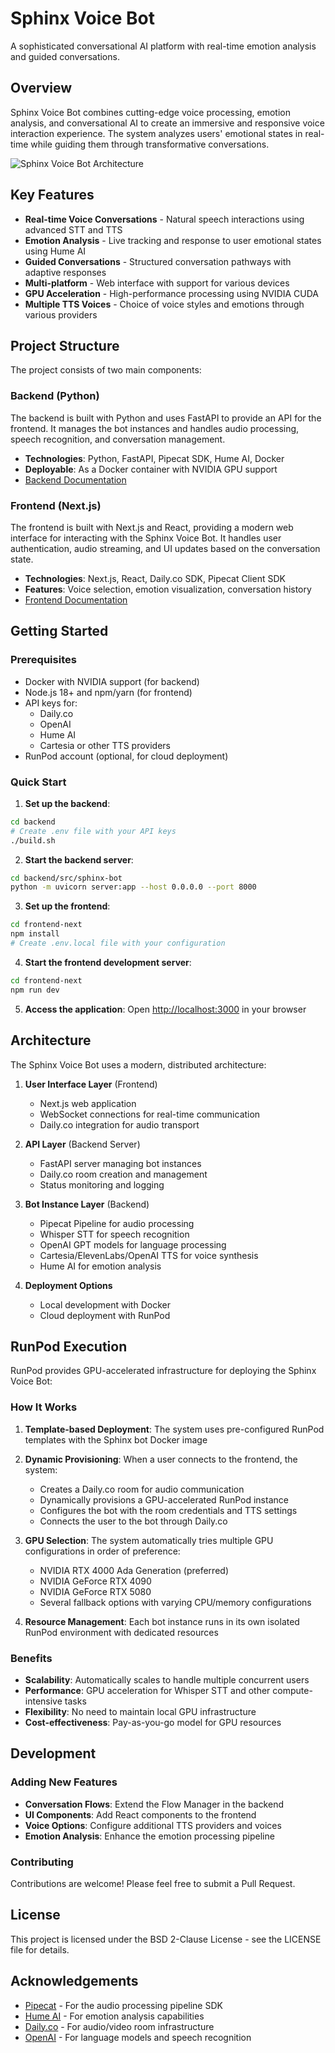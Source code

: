# Sphinx Voice Bot

A sophisticated conversational AI platform with real-time emotion analysis and guided conversations.

## Overview

Sphinx Voice Bot combines cutting-edge voice processing, emotion analysis, and conversational AI to create an immersive and responsive voice interaction experience. The system analyzes users' emotional states in real-time while guiding them through transformative conversations.

![Sphinx Voice Bot Architecture](https://placeholder-for-architecture-diagram.com)

## Key Features

- **Real-time Voice Conversations** - Natural speech interactions using advanced STT and TTS
- **Emotion Analysis** - Live tracking and response to user emotional states using Hume AI
- **Guided Conversations** - Structured conversation pathways with adaptive responses
- **Multi-platform** - Web interface with support for various devices
- **GPU Acceleration** - High-performance processing using NVIDIA CUDA
- **Multiple TTS Voices** - Choice of voice styles and emotions through various providers

## Project Structure

The project consists of two main components:

### Backend (Python)

The backend is built with Python and uses FastAPI to provide an API for the frontend. It manages the bot instances and handles audio processing, speech recognition, and conversation management.

- **Technologies**: Python, FastAPI, Pipecat SDK, Hume AI, Docker
- **Deployable**: As a Docker container with NVIDIA GPU support
- [Backend Documentation](backend/README.md)

### Frontend (Next.js)

The frontend is built with Next.js and React, providing a modern web interface for interacting with the Sphinx Voice Bot. It handles user authentication, audio streaming, and UI updates based on the conversation state.

- **Technologies**: Next.js, React, Daily.co SDK, Pipecat Client SDK
- **Features**: Voice selection, emotion visualization, conversation history
- [Frontend Documentation](frontend-next/README.md)

## Getting Started

### Prerequisites

- Docker with NVIDIA support (for backend)
- Node.js 18+ and npm/yarn (for frontend)
- API keys for:
  - Daily.co
  - OpenAI
  - Hume AI
  - Cartesia or other TTS providers
- RunPod account (optional, for cloud deployment)

### Quick Start

1. **Set up the backend**:
```bash
cd backend
# Create .env file with your API keys
./build.sh
```

2. **Start the backend server**:
```bash
cd backend/src/sphinx-bot
python -m uvicorn server:app --host 0.0.0.0 --port 8000
```

3. **Set up the frontend**:
```bash
cd frontend-next
npm install
# Create .env.local file with your configuration
```

4. **Start the frontend development server**:
```bash
cd frontend-next
npm run dev
```

5. **Access the application**:
   Open [http://localhost:3000](http://localhost:3000) in your browser

## Architecture

The Sphinx Voice Bot uses a modern, distributed architecture:

1. **User Interface Layer** (Frontend)
   - Next.js web application
   - WebSocket connections for real-time communication
   - Daily.co integration for audio transport

2. **API Layer** (Backend Server)
   - FastAPI server managing bot instances
   - Daily.co room creation and management
   - Status monitoring and logging

3. **Bot Instance Layer** (Backend)
   - Pipecat Pipeline for audio processing
   - Whisper STT for speech recognition
   - OpenAI GPT models for language processing
   - Cartesia/ElevenLabs/OpenAI TTS for voice synthesis
   - Hume AI for emotion analysis

4. **Deployment Options**
   - Local development with Docker
   - Cloud deployment with RunPod

## RunPod Execution

RunPod provides GPU-accelerated infrastructure for deploying the Sphinx Voice Bot:

### How It Works

1. **Template-based Deployment**: The system uses pre-configured RunPod templates with the Sphinx bot Docker image
2. **Dynamic Provisioning**: When a user connects to the frontend, the system:
   - Creates a Daily.co room for audio communication
   - Dynamically provisions a GPU-accelerated RunPod instance
   - Configures the bot with the room credentials and TTS settings
   - Connects the user to the bot through Daily.co

3. **GPU Selection**: The system automatically tries multiple GPU configurations in order of preference:
   - NVIDIA RTX 4000 Ada Generation (preferred)
   - NVIDIA GeForce RTX 4090
   - NVIDIA GeForce RTX 5080
   - Several fallback options with varying CPU/memory configurations

4. **Resource Management**: Each bot instance runs in its own isolated RunPod environment with dedicated resources

### Benefits

- **Scalability**: Automatically scales to handle multiple concurrent users
- **Performance**: GPU acceleration for Whisper STT and other compute-intensive tasks
- **Flexibility**: No need to maintain local GPU infrastructure
- **Cost-effectiveness**: Pay-as-you-go model for GPU resources

## Development

### Adding New Features

- **Conversation Flows**: Extend the Flow Manager in the backend
- **UI Components**: Add React components to the frontend
- **Voice Options**: Configure additional TTS providers and voices
- **Emotion Analysis**: Enhance the emotion processing pipeline

### Contributing

Contributions are welcome! Please feel free to submit a Pull Request.

## License

This project is licensed under the BSD 2-Clause License - see the LICENSE file for details.

## Acknowledgements

- [Pipecat](https://pipecat.ai/) - For the audio processing pipeline SDK
- [Hume AI](https://hume.ai/) - For emotion analysis capabilities
- [Daily.co](https://daily.co/) - For audio/video room infrastructure
- [OpenAI](https://openai.com/) - For language models and speech recognition
